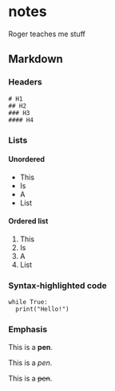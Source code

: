 # notes
Roger teaches me stuff

## Markdown


### Headers

```
# H1
## H2
### H3
#### H4
```

### Lists

#### Unordered

- This
- Is
- A
- List

#### Ordered list

1. This
1. Is
1. A
1. List

### Syntax-highlighted code

```python3
while True:
  print("Hello!")
```

### Emphasis

This is a **pen**.

This is a _pen_.

This is a ~~pen~~.
